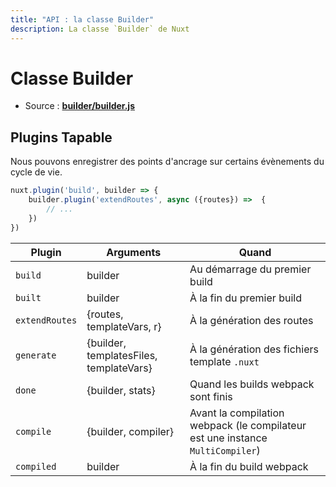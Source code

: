 ```yaml
---
title: "API : la classe Builder"
description: La classe `Builder` de Nuxt
---
```


# Classe Builder

- Source : **[builder/builder.js](https://github.com/nuxt/nuxt.js/blob/dev/lib/builder/builder.js)**


## Plugins Tapable

Nous pouvons enregistrer des points d'ancrage sur certains évènements du cycle de vie.

```js
nuxt.plugin('build', builder => {
    builder.plugin('extendRoutes', async ({routes}) =>  {
        // ...
    })
})
```

Plugin         | Arguments                               | Quand
---------------|-----------------------------------------|-------------------------------------------------------------------------------
`build`        | builder                                 | Au démarrage du premier build
`built`        | builder                                 | À la fin du premier build
`extendRoutes` | {routes, templateVars, r}               | À la génération des routes
`generate`     | {builder, templatesFiles, templateVars} | À la génération des fichiers template `.nuxt`
`done`         | {builder, stats}                        | Quand les builds webpack sont finis
`compile`      | {builder, compiler}                     | Avant la compilation webpack (le compilateur est une instance `MultiCompiler`)
`compiled`     | builder                                 | À la fin du build webpack

